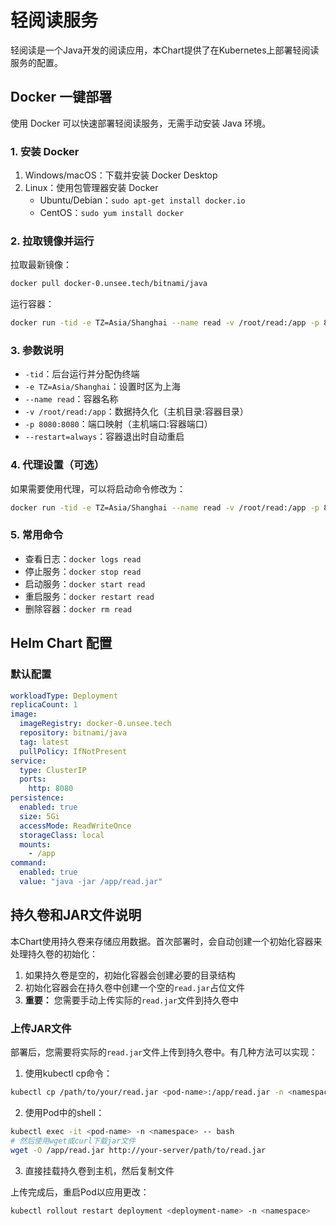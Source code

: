 # 轻阅读服务

轻阅读是一个Java开发的阅读应用，本Chart提供了在Kubernetes上部署轻阅读服务的配置。

## Docker 一键部署

使用 Docker 可以快速部署轻阅读服务，无需手动安装 Java 环境。

### 1. 安装 Docker
1. Windows/macOS：下载并安装 Docker Desktop
2. Linux：使用包管理器安装 Docker
   - Ubuntu/Debian：`sudo apt-get install docker.io`
   - CentOS：`sudo yum install docker`

### 2. 拉取镜像并运行
拉取最新镜像：
```bash
docker pull docker-0.unsee.tech/bitnami/java
```

运行容器：
```bash
docker run -tid -e TZ=Asia/Shanghai --name read -v /root/read:/app -p 8080:8080 --restart=always docker-0.unsee.tech/bitnami/java java -jar /app/read.jar
```

### 3. 参数说明
- `-tid`：后台运行并分配伪终端
- `-e TZ=Asia/Shanghai`：设置时区为上海
- `--name read`：容器名称
- `-v /root/read:/app`：数据持久化（主机目录:容器目录）
- `-p 8080:8080`：端口映射（主机端口:容器端口）
- `--restart=always`：容器退出时自动重启

### 4. 代理设置（可选）
如果需要使用代理，可以将启动命令修改为：
```bash
docker run -tid -e TZ=Asia/Shanghai --name read -v /root/read:/app -p 8080:8080 --restart=always docker-0.unsee.tech/bitnami/java java -Dhttp.proxyHost=127.0.0.1 -Dhttp.proxyPort=1080 -Dhttps.proxyHost=127.0.0.1 -Dhttps.proxyPort=1080 -jar /app/read.jar
```

### 5. 常用命令
- 查看日志：`docker logs read`
- 停止服务：`docker stop read`
- 启动服务：`docker start read`
- 重启服务：`docker restart read`
- 删除容器：`docker rm read`

## Helm Chart 配置

### 默认配置

```yaml
workloadType: Deployment
replicaCount: 1
image:
  imageRegistry: docker-0.unsee.tech
  repository: bitnami/java
  tag: latest
  pullPolicy: IfNotPresent
service:
  type: ClusterIP
  ports:
    http: 8080
persistence:
  enabled: true
  size: 5Gi
  accessMode: ReadWriteOnce
  storageClass: local
  mounts:
    - /app
command:
  enabled: true
  value: "java -jar /app/read.jar"
```

## 持久卷和JAR文件说明

本Chart使用持久卷来存储应用数据。首次部署时，会自动创建一个初始化容器来处理持久卷的初始化：

1. 如果持久卷是空的，初始化容器会创建必要的目录结构
2. 初始化容器会在持久卷中创建一个空的`read.jar`占位文件
3. **重要：** 您需要手动上传实际的`read.jar`文件到持久卷中

### 上传JAR文件

部署后，您需要将实际的`read.jar`文件上传到持久卷中。有几种方法可以实现：

1. 使用kubectl cp命令：
```bash
kubectl cp /path/to/your/read.jar <pod-name>:/app/read.jar -n <namespace>
```

2. 使用Pod中的shell：
```bash
kubectl exec -it <pod-name> -n <namespace> -- bash
# 然后使用wget或curl下载jar文件
wget -O /app/read.jar http://your-server/path/to/read.jar
```

3. 直接挂载持久卷到主机，然后复制文件

上传完成后，重启Pod以应用更改：
```bash
kubectl rollout restart deployment <deployment-name> -n <namespace>
``` 